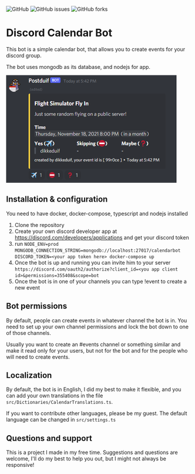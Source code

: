 ![GitHub](https://img.shields.io/github/license/dikkeduif/discord-calendar-bot?style=flat-square)
![GitHub issues](https://img.shields.io/github/issues-raw/dikkeduif/discord-calendar-bot)
![GitHub forks](https://img.shields.io/github/forks/dikkeduif/discord-calendar-bot?style=social)

# Discord Calendar Bot

This bot is a simple calendar bot, that allows you to create events for your discord group.

The bot uses mongodb as its database, and nodejs for app.

![Screenshot of an event](img/screenshot.png)

## Installation & configuration

You need to have docker, docker-compose, typescript and nodejs installed

1. Clone the repository
2. Create your own discord developer app at https://discord.com/developers/applications and get your discord token 
3. run ```NODE_ENV=prod MONGODB_CONNECTION_STRING=mongodb://localhost:27017/calendarbot DISCORD_TOKEN=<your app token here> docker-compose up```
4. Once the bot is up and running you can invite him to your server ```https://discord.com/oauth2/authorize?client_id=<you app client id>&permissions=355408&scope=bot```
5. Once the bot is in one of your channels you can type !event to create a new event

## Bot permissions

By default, people can create events in whatever channel the bot is in. You need to set up your own channel permissions and lock the bot down to one of those channels.

Usually you want to create an #events channel or something similar and make it read only for your users, but not for the bot and for the people who will need to create events.

## Localization

By default, the bot is in English, I did my best to make it flexible, and you can add your own translations in the file ```src/Dictionaries/CalendarTranslations.ts```.

If you want to contribute other languages, please be my guest. The default language can be changed in ```src/settings.ts```


## Questions and support

This is a project I made in my free time. Suggestions and questions are welcome, I'll do my best to help you out, but I might not always be responsive!
